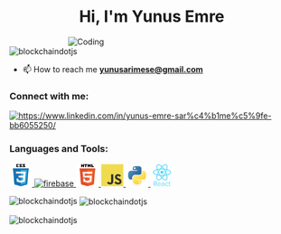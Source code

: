 <h1 align="center">Hi, I'm Yunus Emre</h1>
<img align="right" alt="Coding" width="400" src="http://img.gifmagazine.net/gifmagazine/images/704479/original.gif">

<p align="left"> <img src="https://komarev.com/ghpvc/?username=blockchaindotjs&label=Profile%20views&color=0e75b6&style=flat" alt="blockchaindotjs" /> </p>

- 📫 How to reach me **yunusarimese@gmail.com**

<h3 align="left">Connect with me:</h3>
<p align="left">
<a href="https://www.linkedin.com/in/yunus-emre-sar%c4%b1me%c5%9fe-bb6055250/" target="blank"><img align="center" src="https://raw.githubusercontent.com/rahuldkjain/github-profile-readme-generator/master/src/images/icons/Social/linked-in-alt.svg" alt="https://www.linkedin.com/in/yunus-emre-sar%c4%b1me%c5%9fe-bb6055250/" height="30" width="40" /></a>
</p>

<h3 align="left">Languages and Tools:</h3>
<p align="left"> <a href="https://www.w3schools.com/css/" target="_blank" rel="noreferrer"> <img src="https://raw.githubusercontent.com/devicons/devicon/master/icons/css3/css3-original-wordmark.svg" alt="css3" width="40" height="40"/> </a> <a href="https://firebase.google.com/" target="_blank" rel="noreferrer"> <img src="https://www.vectorlogo.zone/logos/firebase/firebase-icon.svg" alt="firebase" width="40" height="40"/> </a> <a href="https://www.w3.org/html/" target="_blank" rel="noreferrer"> <img src="https://raw.githubusercontent.com/devicons/devicon/master/icons/html5/html5-original-wordmark.svg" alt="html5" width="40" height="40"/> </a> <a href="https://developer.mozilla.org/en-US/docs/Web/JavaScript" target="_blank" rel="noreferrer"> <img src="https://raw.githubusercontent.com/devicons/devicon/master/icons/javascript/javascript-original.svg" alt="javascript" width="40" height="40"/> </a> <a href="https://www.python.org" target="_blank" rel="noreferrer"> <img src="https://raw.githubusercontent.com/devicons/devicon/master/icons/python/python-original.svg" alt="python" width="40" height="40"/> </a> <a href="https://reactjs.org/" target="_blank" rel="noreferrer"> <img src="https://raw.githubusercontent.com/devicons/devicon/master/icons/react/react-original-wordmark.svg" alt="react" width="40" height="40"/> </a> </p>

<p><img align="left" src="https://github-readme-stats.vercel.app/api/top-langs?username=blockchaindotjs&show_icons=true&locale=en&layout=compact" alt="blockchaindotjs" /></p>

<p>&nbsp;<img align="center" src="https://github-readme-stats.vercel.app/api?username=blockchaindotjs&show_icons=true&locale=en" alt="blockchaindotjs" /></p>

<p><img align="center" src="https://github-readme-streak-stats.herokuapp.com/?user=blockchaindotjs&" alt="blockchaindotjs" /></p>
